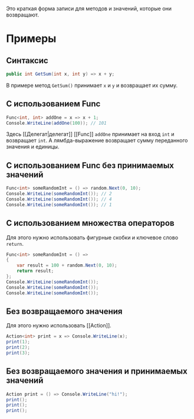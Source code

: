 
Это краткая форма записи для методов и значений, которые они возвращают.

# Примеры

## Синтаксис

```cs
public int GetSum(int x, int y) => x + y;
```
В примере метод `GetSum()` принимает `x` и `y` и возвращает их сумму.

## С использованием Func

```cs
Func<int, int> addOne = x => x + 1;
Console.WriteLine(addOne(100)); // 101
```
Здесь [[Делегат|делегат]] [[Func]] `addOne` принимает на вход `int` и возвращает `int`. А лямбда-выражение возвращает сумму переданного значения и единицы. 

## С использованием Func без принимаемых значений

```cs
Func<int> someRandomInt = () => random.Next(0, 10);
Console.WriteLine(someRandomInt()); // 2
Console.WriteLine(someRandomInt()); // 4
Console.WriteLine(someRandomInt()); // 1
```

## С использованием множества операторов

Для этого нужно использовать фигурные скобки и ключевое слово `return`.
```cs
Func<int> someRandomInt = () =>
{
    var result = 100 + random.Next(0, 10);
    return result;
};
Console.WriteLine(someRandomInt());
Console.WriteLine(someRandomInt());
Console.WriteLine(someRandomInt());
```

## Без возвращаемого значения

Для этого нужно использовать [[Action]].
```cs
Action<int> print = x => Console.WriteLine(x);
print(1);
print(2);
print(3);
```

## Без возвращаемого значения и принимаемых значений

```cs
Action print = () => Console.WriteLine("hi!");
print();
print();
print();
```